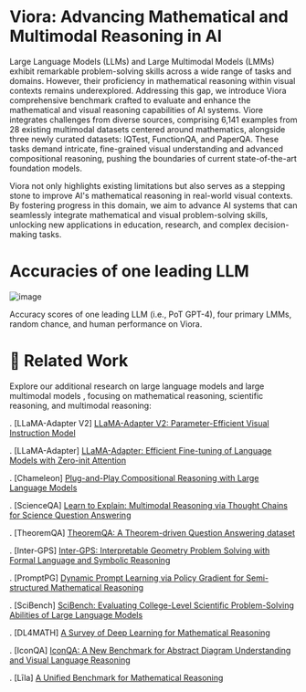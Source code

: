 # Viora: Advancing Mathematical and Multimodal Reasoning in AI

Large Language Models (LLMs) and Large Multimodal Models (LMMs) exhibit remarkable problem-solving skills across a wide range of tasks and domains. However, their proficiency in mathematical reasoning within visual contexts remains underexplored. Addressing this gap, we introduce Viora comprehensive benchmark crafted to evaluate and enhance the mathematical and visual reasoning capabilities of AI systems. Viore integrates challenges from diverse sources, comprising 6,141 examples from 28 existing multimodal datasets centered around mathematics, alongside three newly curated datasets: IQTest, FunctionQA, and PaperQA. These tasks demand intricate, fine-grained visual understanding and advanced compositional reasoning, pushing the boundaries of current state-of-the-art foundation models.

Viora not only highlights existing limitations but also serves as a stepping stone to improve AI's mathematical reasoning in real-world visual contexts. By fostering progress in this domain, we aim to advance AI systems that can seamlessly integrate mathematical and visual problem-solving skills, unlocking new applications in education, research, and complex decision-making tasks.




#  Accuracies of one leading LLM 



![image](https://github.com/user-attachments/assets/242fa645-4158-4fad-95da-f8279206afe4)

  Accuracy scores of one leading LLM (i.e., PoT GPT-4), four primary LMMs, random chance, and human performance on Viora.


# 🧠 Related Work
Explore our additional research on large language models and large multimodal models , focusing on mathematical reasoning, scientific reasoning, and multimodal reasoning:

. [LLaMA-Adapter V2]            [LLaMA-Adapter V2: Parameter-Efficient Visual Instruction Model](https://github.com/OpenGVLab/LLaMA-Adapter)

. [LLaMA-Adapter]         [LLaMA-Adapter: Efficient Fine-tuning of Language Models with Zero-init Attention](https://github.com/OpenGVLab/LLaMA-Adapter)

. [Chameleon]             [Plug-and-Play Compositional Reasoning with Large Language Models](https://arxiv.org/abs/2307.10635)

. [ScienceQA]             [Learn to Explain: Multimodal Reasoning via Thought Chains for Science Question Answering](https://scienceqa.github.io/)

. [TheoremQA]             [TheoremQA: A Theorem-driven Question Answering dataset](https://arxiv.org/abs/2305.12524)

. [Inter-GPS]             [Inter-GPS: Interpretable Geometry Problem Solving with Formal Language and Symbolic Reasoning](https://lupantech.github.io/inter-gps/)

. [PromptPG]              [Dynamic Prompt Learning via Policy Gradient for Semi-structured Mathematical Reasoning](https://promptpg.github.io/)

. [SciBench]              [SciBench: Evaluating College-Level Scientific Problem-Solving Abilities of Large Language Models](https://arxiv.org/abs/2307.10635)

. [DL4MATH]               [A Survey of Deep Learning for Mathematical Reasoning](https://arxiv.org/abs/2212.10535)

. [IconQA]                [IconQA: A New Benchmark for Abstract Diagram Understanding and Visual Language Reasoning](https://iconqa.github.io/)

. [Līla]                  [A Unified Benchmark for Mathematical Reasoning](https://lila.apps.allenai.org/)
